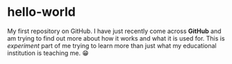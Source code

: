 # hello-world
My first repository on GitHub.
I have just recently come across **GitHub** and am trying to find out more about how it works and what it is used for.
This is *experiment* part of me trying to learn more than just what my educational institution is teaching me. :grin:
